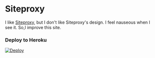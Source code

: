 # Siteproxy
I like [Siteproxy](https://github.com/netptop/siteproxy),
but I don't like Siteproxy's design.
I feel nauseous when I see it.
So,I improve this site.

### Deploy to Heroku
[![Deploy](https://www.herokucdn.com/deploy/button.svg)](https://heroku.com/deploy?template=https://github.com/herokuhabataku/Siteproxy/tree/tohyotalk01)
